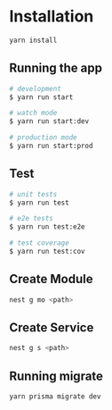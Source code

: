 # Installation

```bash
yarn install
```

## Running the app

```bash
# development
$ yarn run start

# watch mode
$ yarn run start:dev

# production mode
$ yarn run start:prod
```

## Test

```bash
# unit tests
$ yarn run test

# e2e tests
$ yarn run test:e2e

# test coverage
$ yarn run test:cov
```

## Create Module

```bash
nest g mo <path>
```

## Create Service

```bash
nest g s <path>
```

## Running migrate

```bash
yarn prisma migrate dev
```
